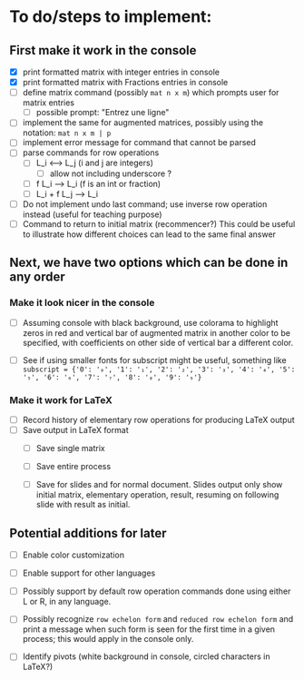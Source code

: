 # To do/steps to implement:

## First make it work in the console

 - [x] print formatted matrix with integer entries in console
 - [x] print formatted matrix with Fractions entries in console
 - [ ] define matrix command (possibly `mat n x m`) which prompts user for matrix entries
   - [ ] possible prompt: "Entrez une ligne"
 - [ ] implement the same for augmented matrices, possibly using the notation: `mat n x m | p`
 - [ ] implement error message for command that cannot be parsed
 - [ ] parse commands for row operations
   - [ ] L_i <--> L_j  (i and j are integers)
     - [ ] allow not including underscore ?
   - [ ] f L_i --> L_i   (f is an int or fraction)
   - [ ] L_i + f L_j --> L_i
 - [ ] Do not implement undo last command; use inverse row operation instead (useful for teaching purpose)
 - [ ] Command to return to initial matrix (recommencer?) This could be useful to illustrate how different choices can lead to the same final answer

## Next, we have two options which can be done in any order


### Make it look nicer in the console

 - [ ] Assuming console with black background, use colorama to highlight zeros in red and vertical bar of augmented matrix in another color to be specified, with coefficients on other side of vertical bar a different color.

  - [ ] See if using smaller fonts for subscript might be useful, something like `subscript = {'0': '₀', '1': '₁', '2': '₂', '3': '₃', '4': '₄', '5': '₅', '6': '₆', '7': '₇', '8': '₈', '9': '₉'}`


### Make it work for LaTeX

 - [ ] Record history of elementary row operations for producing LaTeX output
 - [ ] Save output in LaTeX format
   - [ ] Save single matrix
   - [ ] Save entire process
   - [ ] Save for slides and for normal document. Slides output only show initial matrix, elementary operation, result, resuming on following slide with result as initial.



## Potential additions for later

 - [ ] Enable color customization
 - [ ] Enable support for other languages
 - [ ] Possibly support by default row operation commands done using either L or R, in any language.
 - [ ] Possibly recognize `row echelon form` and `reduced row echelon form` and print a message when such form is seen for the first time in a given process;
 this would apply in the console only.

 - [ ] Identify pivots (white background in console, circled characters in LaTeX?)


